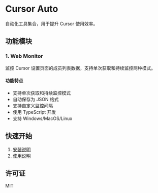 # Cursor Auto

自动化工具集合，用于提升 Cursor 使用效率。

## 功能模块

### 1. Web Monitor

监控 Cursor 设置页面的成员列表数据，支持单次获取和持续监控两种模式。

#### 功能特点

- 支持单次获取和持续监控模式
- 自动保存为 JSON 格式
- 支持自定义监控间隔
- 使用 TypeScript 开发
- 支持 Windows/MacOS/Linux

## 快速开始

1. [安装说明](docs/INSTALL.md)
2. [使用说明](docs/webMonitor/USAGE.md)

## 许可证

MIT